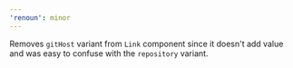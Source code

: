 ```yaml
---
'renoun': minor
---
```


Removes `gitHost` variant from `Link` component since it doesn't add value and was easy to confuse with the `repository` variant.
